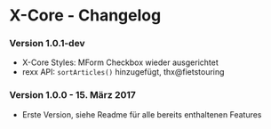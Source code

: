 X-Core - Changelog
==================

### Version 1.0.1-dev

* X-Core Styles: MForm Checkbox wieder ausgerichtet
* rexx API: `sortArticles()` hinzugefügt, thx@fietstouring

### Version 1.0.0 - 15. März 2017

* Erste Version, siehe Readme für alle bereits enthaltenen Features

